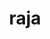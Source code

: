 ---
title: "raja"
layout: cache
categories: [package, v0.22.2]
meta: {"versions": ["0.14.0", "2023.06.1", "2024.02.0"], "compilers": ["cce@=15.0.1", "gcc@=11.1.0", "gcc@=11.4.0", "gcc@=7.3.1", "gcc@=7.5.0", "gcc@=9.4.0", "oneapi@=2024.0.0"], "oss": ["amzn2", "rhel8", "ubuntu18.04", "ubuntu20.04", "ubuntu22.04"], "platforms": ["linux"], "targets": ["aarch64", "neoverse_n1", "neoverse_v1", "neoverse_v2", "ppc64le", "x86_64_v3", "zen4"], "stacks": ["aws-isc", "aws-isc-aarch64", "data-vis-sdk", "e4s", "e4s-cray-rhel", "e4s-neoverse-v2", "e4s-neoverse_v1", "e4s-oneapi", "e4s-power", "e4s-rocm-external", "radiuss", "radiuss-aws", "radiuss-aws-aarch64", "root"], "num_specs": 41, "num_specs_by_stack": {"root": 41, "radiuss-aws-aarch64": 4, "aws-isc-aarch64": 2, "radiuss-aws": 3, "aws-isc": 1, "e4s-cray-rhel": 1, "radiuss": 3, "e4s-power": 5, "data-vis-sdk": 2, "e4s-neoverse_v1": 6, "e4s-neoverse-v2": 6, "e4s": 3, "e4s-rocm-external": 4, "e4s-oneapi": 3}}
spec_details: [{"hash": "4istbt35424hutrgikban7mac3w4jyro", "compiler": "gcc@=7.3.1", "versions": ["2023.06.1"], "os": "amzn2", "platform": "linux", "target": "aarch64", "variants": ["build_system=cmake", "build_type=Release", "~cuda", "~desul", "+examples", "+exercises", "generator=make", "~ipo", "~omptask", "+openmp", "~plugins", "~rocm", "~run-all-tests", "~shared", "~tests", "~vectorization"], "stacks": ["root", "radiuss-aws-aarch64"], "size": "-", "tarball": "https://binaries.spack.io/v0.22.2/build_cache/linux-amzn2-aarch64/gcc-7.3.1/raja-2023.06.1/linux-amzn2-aarch64-gcc-7.3.1-raja-2023.06.1-4istbt35424hutrgikban7mac3w4jyro.spack"}, {"hash": "dwzpbgluksjxlguynd7bjpjaefw327oj", "compiler": "gcc@=7.3.1", "versions": ["2024.02.0"], "os": "amzn2", "platform": "linux", "target": "aarch64", "variants": ["build_system=cmake", "build_type=Release", "~cuda", "~desul", "+examples", "+exercises", "generator=make", "~ipo", "~omptask", "~openmp", "~plugins", "~rocm", "~run-all-tests", "~shared", "~tests", "~vectorization"], "stacks": ["root", "aws-isc-aarch64", "radiuss-aws-aarch64"], "size": "-", "tarball": "https://binaries.spack.io/v0.22.2/build_cache/linux-amzn2-aarch64/gcc-7.3.1/raja-2024.02.0/linux-amzn2-aarch64-gcc-7.3.1-raja-2024.02.0-dwzpbgluksjxlguynd7bjpjaefw327oj.spack"}, {"hash": "2wydh5xd4l55ib4adf7v6u2egni2zrdv", "compiler": "gcc@=7.3.1", "versions": ["2023.06.1"], "os": "amzn2", "platform": "linux", "target": "neoverse_n1", "variants": ["build_system=cmake", "build_type=Release", "~cuda", "~desul", "+examples", "+exercises", "generator=make", "~ipo", "~omptask", "+openmp", "~plugins", "~rocm", "~run-all-tests", "~shared", "~tests", "~vectorization"], "stacks": ["root", "radiuss-aws-aarch64"], "size": "-", "tarball": "https://binaries.spack.io/v0.22.2/build_cache/linux-amzn2-neoverse_n1/gcc-7.3.1/raja-2023.06.1/linux-amzn2-neoverse_n1-gcc-7.3.1-raja-2023.06.1-2wydh5xd4l55ib4adf7v6u2egni2zrdv.spack"}, {"hash": "mtcfavnsglamjnuwh3jqouevclcbnst2", "compiler": "gcc@=7.3.1", "versions": ["2024.02.0"], "os": "amzn2", "platform": "linux", "target": "neoverse_n1", "variants": ["build_system=cmake", "build_type=Release", "~cuda", "~desul", "+examples", "+exercises", "generator=make", "~ipo", "~omptask", "~openmp", "~plugins", "~rocm", "~run-all-tests", "~shared", "~tests", "~vectorization"], "stacks": ["root", "aws-isc-aarch64", "radiuss-aws-aarch64"], "size": "-", "tarball": "https://binaries.spack.io/v0.22.2/build_cache/linux-amzn2-neoverse_n1/gcc-7.3.1/raja-2024.02.0/linux-amzn2-neoverse_n1-gcc-7.3.1-raja-2024.02.0-mtcfavnsglamjnuwh3jqouevclcbnst2.spack"}, {"hash": "lzz27ewcro4ezmpj3o63lskvxulfnlot", "compiler": "gcc@=7.3.1", "versions": ["2023.06.1"], "os": "amzn2", "platform": "linux", "target": "x86_64_v3", "variants": ["build_system=cmake", "build_type=Release", "~cuda", "~desul", "+examples", "+exercises", "generator=make", "~ipo", "~omptask", "+openmp", "~plugins", "~rocm", "~run-all-tests", "~shared", "~tests", "~vectorization"], "stacks": ["root", "radiuss-aws"], "size": "-", "tarball": "https://binaries.spack.io/v0.22.2/build_cache/linux-amzn2-x86_64_v3/gcc-7.3.1/raja-2023.06.1/linux-amzn2-x86_64_v3-gcc-7.3.1-raja-2023.06.1-lzz27ewcro4ezmpj3o63lskvxulfnlot.spack"}, {"hash": "p5xcmkbnwaoecpfsmb7ihjlsuiezq7nd", "compiler": "gcc@=7.3.1", "versions": ["2024.02.0"], "os": "amzn2", "platform": "linux", "target": "x86_64_v3", "variants": ["build_system=cmake", "build_type=Release", "+cuda", "cuda_arch=70", "~desul", "+examples", "+exercises", "generator=make", "~ipo", "~omptask", "~openmp", "~plugins", "~rocm", "~run-all-tests", "~shared", "~tests", "~vectorization"], "stacks": ["root", "radiuss-aws"], "size": "-", "tarball": "https://binaries.spack.io/v0.22.2/build_cache/linux-amzn2-x86_64_v3/gcc-7.3.1/raja-2024.02.0/linux-amzn2-x86_64_v3-gcc-7.3.1-raja-2024.02.0-p5xcmkbnwaoecpfsmb7ihjlsuiezq7nd.spack"}, {"hash": "caihm4dineflwpwkx7xnmnxnrgjbos26", "compiler": "gcc@=7.3.1", "versions": ["2024.02.0"], "os": "amzn2", "platform": "linux", "target": "x86_64_v3", "variants": ["build_system=cmake", "build_type=Release", "+cuda", "cuda_arch=70", "~desul", "+examples", "+exercises", "generator=make", "~ipo", "~omptask", "~openmp", "~plugins", "~rocm", "~run-all-tests", "~shared", "~tests", "~vectorization"], "stacks": ["aws-isc", "root"], "size": "-", "tarball": "https://binaries.spack.io/v0.22.2/build_cache/linux-amzn2-x86_64_v3/gcc-7.3.1/raja-2024.02.0/linux-amzn2-x86_64_v3-gcc-7.3.1-raja-2024.02.0-caihm4dineflwpwkx7xnmnxnrgjbos26.spack"}, {"hash": "3lizaanj5ynzbkaerec5j2iwthb65wma", "compiler": "gcc@=7.3.1", "versions": ["2024.02.0"], "os": "amzn2", "platform": "linux", "target": "x86_64_v3", "variants": ["build_system=cmake", "build_type=Release", "~cuda", "~desul", "+examples", "+exercises", "generator=make", "~ipo", "~omptask", "~openmp", "~plugins", "~rocm", "~run-all-tests", "~shared", "~tests", "~vectorization"], "stacks": ["root", "radiuss-aws"], "size": "-", "tarball": "https://binaries.spack.io/v0.22.2/build_cache/linux-amzn2-x86_64_v3/gcc-7.3.1/raja-2024.02.0/linux-amzn2-x86_64_v3-gcc-7.3.1-raja-2024.02.0-3lizaanj5ynzbkaerec5j2iwthb65wma.spack"}, {"hash": "oiiqt3yglukjx453qglvsmkjuhtvptam", "compiler": "cce@=15.0.1", "versions": ["2024.02.0"], "os": "rhel8", "platform": "linux", "target": "zen4", "variants": ["build_system=cmake", "build_type=Release", "~cuda", "~desul", "+examples", "+exercises", "generator=make", "~ipo", "~omptask", "~openmp", "~plugins", "~rocm", "~run-all-tests", "~shared", "~tests", "~vectorization"], "stacks": ["e4s-cray-rhel", "root"], "size": "-", "tarball": "https://binaries.spack.io/v0.22.2/build_cache/linux-rhel8-zen4/cce-15.0.1/raja-2024.02.0/linux-rhel8-zen4-cce-15.0.1-raja-2024.02.0-oiiqt3yglukjx453qglvsmkjuhtvptam.spack"}, {"hash": "ng6rkxk2fkyskxug7ck43yjj4h5xh2pu", "compiler": "gcc@=7.5.0", "versions": ["2023.06.1"], "os": "ubuntu18.04", "platform": "linux", "target": "x86_64_v3", "variants": ["build_system=cmake", "build_type=Release", "~cuda", "~desul", "+examples", "+exercises", "generator=make", "~ipo", "~omptask", "+openmp", "~plugins", "~rocm", "~run-all-tests", "~shared", "~tests", "~vectorization"], "stacks": ["root", "radiuss"], "size": "-", "tarball": "https://binaries.spack.io/v0.22.2/build_cache/linux-ubuntu18.04-x86_64_v3/gcc-7.5.0/raja-2023.06.1/linux-ubuntu18.04-x86_64_v3-gcc-7.5.0-raja-2023.06.1-ng6rkxk2fkyskxug7ck43yjj4h5xh2pu.spack"}, {"hash": "xvgcp7ypjqjx37eezczci6dxk7swa6e5", "compiler": "gcc@=7.5.0", "versions": ["2024.02.0"], "os": "ubuntu18.04", "platform": "linux", "target": "x86_64_v3", "variants": ["build_system=cmake", "build_type=Release", "~cuda", "~desul", "+examples", "+exercises", "generator=make", "~ipo", "~omptask", "+openmp", "~plugins", "~rocm", "~run-all-tests", "~shared", "~tests", "~vectorization"], "stacks": ["root", "radiuss"], "size": "-", "tarball": "https://binaries.spack.io/v0.22.2/build_cache/linux-ubuntu18.04-x86_64_v3/gcc-7.5.0/raja-2024.02.0/linux-ubuntu18.04-x86_64_v3-gcc-7.5.0-raja-2024.02.0-xvgcp7ypjqjx37eezczci6dxk7swa6e5.spack"}, {"hash": "hzedhqes2cgbdlfc232qsarputxibqoc", "compiler": "gcc@=7.5.0", "versions": ["2024.02.0"], "os": "ubuntu18.04", "platform": "linux", "target": "x86_64_v3", "variants": ["build_system=cmake", "build_type=Release", "~cuda", "~desul", "+examples", "+exercises", "generator=make", "~ipo", "~omptask", "~openmp", "~plugins", "~rocm", "~run-all-tests", "~shared", "~tests", "~vectorization"], "stacks": ["root", "radiuss"], "size": "-", "tarball": "https://binaries.spack.io/v0.22.2/build_cache/linux-ubuntu18.04-x86_64_v3/gcc-7.5.0/raja-2024.02.0/linux-ubuntu18.04-x86_64_v3-gcc-7.5.0-raja-2024.02.0-hzedhqes2cgbdlfc232qsarputxibqoc.spack"}, {"hash": "abra277h7jqezkfqusu5huaad4n5fmed", "compiler": "gcc@=9.4.0", "versions": ["2023.06.1"], "os": "ubuntu20.04", "platform": "linux", "target": "ppc64le", "variants": ["build_system=cmake", "build_type=Release", "~cuda", "~desul", "+examples", "+exercises", "generator=make", "~ipo", "~omptask", "+openmp", "~plugins", "~rocm", "~run-all-tests", "~shared", "~tests", "~vectorization"], "stacks": ["root", "e4s-power"], "size": "-", "tarball": "https://binaries.spack.io/v0.22.2/build_cache/linux-ubuntu20.04-ppc64le/gcc-9.4.0/raja-2023.06.1/linux-ubuntu20.04-ppc64le-gcc-9.4.0-raja-2023.06.1-abra277h7jqezkfqusu5huaad4n5fmed.spack"}, {"hash": "rvasxcj5cwkipc3v23zaulrhwr22trtp", "compiler": "gcc@=9.4.0", "versions": ["2024.02.0"], "os": "ubuntu20.04", "platform": "linux", "target": "ppc64le", "variants": ["build_system=cmake", "build_type=Release", "~cuda", "~desul", "+examples", "+exercises", "generator=make", "~ipo", "~omptask", "+openmp", "~plugins", "~rocm", "~run-all-tests", "~shared", "~tests", "~vectorization"], "stacks": ["root", "e4s-power"], "size": "-", "tarball": "https://binaries.spack.io/v0.22.2/build_cache/linux-ubuntu20.04-ppc64le/gcc-9.4.0/raja-2024.02.0/linux-ubuntu20.04-ppc64le-gcc-9.4.0-raja-2024.02.0-rvasxcj5cwkipc3v23zaulrhwr22trtp.spack"}, {"hash": "haxto5mlb7mzbggnnemy5cp3vvoim6c2", "compiler": "gcc@=9.4.0", "versions": ["0.14.0"], "os": "ubuntu20.04", "platform": "linux", "target": "ppc64le", "variants": ["build_system=cmake", "build_type=Release", "+cuda", "cuda_arch=70", "~desul", "+examples", "+exercises", "generator=make", "~ipo", "~omptask", "~openmp", "~plugins", "~rocm", "~run-all-tests", "+shared", "~tests", "~vectorization"], "stacks": ["root", "e4s-power"], "size": "-", "tarball": "https://binaries.spack.io/v0.22.2/build_cache/linux-ubuntu20.04-ppc64le/gcc-9.4.0/raja-0.14.0/linux-ubuntu20.04-ppc64le-gcc-9.4.0-raja-0.14.0-haxto5mlb7mzbggnnemy5cp3vvoim6c2.spack"}, {"hash": "xf3re56v3atuhkdifcwkqplwvvfdmnv7", "compiler": "gcc@=9.4.0", "versions": ["2024.02.0"], "os": "ubuntu20.04", "platform": "linux", "target": "ppc64le", "variants": ["build_system=cmake", "build_type=Release", "~cuda", "~desul", "+examples", "+exercises", "generator=make", "~ipo", "~omptask", "~openmp", "~plugins", "~rocm", "~run-all-tests", "~shared", "~tests", "~vectorization"], "stacks": ["root", "e4s-power"], "size": "-", "tarball": "https://binaries.spack.io/v0.22.2/build_cache/linux-ubuntu20.04-ppc64le/gcc-9.4.0/raja-2024.02.0/linux-ubuntu20.04-ppc64le-gcc-9.4.0-raja-2024.02.0-xf3re56v3atuhkdifcwkqplwvvfdmnv7.spack"}, {"hash": "5xelsxsbq3dfrmdbrkuo2rh7mfgfrows", "compiler": "gcc@=9.4.0", "versions": ["2024.02.0"], "os": "ubuntu20.04", "platform": "linux", "target": "ppc64le", "variants": ["build_system=cmake", "build_type=Release", "+cuda", "cuda_arch=70", "~desul", "+examples", "+exercises", "generator=make", "~ipo", "~omptask", "~openmp", "~plugins", "~rocm", "~run-all-tests", "~shared", "~tests", "~vectorization"], "stacks": ["root", "e4s-power"], "size": "-", "tarball": "https://binaries.spack.io/v0.22.2/build_cache/linux-ubuntu20.04-ppc64le/gcc-9.4.0/raja-2024.02.0/linux-ubuntu20.04-ppc64le-gcc-9.4.0-raja-2024.02.0-5xelsxsbq3dfrmdbrkuo2rh7mfgfrows.spack"}, {"hash": "dim4msmqb3qbysth6musmdpxkabz4n56", "compiler": "gcc@=11.1.0", "versions": ["0.14.0"], "os": "ubuntu20.04", "platform": "linux", "target": "x86_64_v3", "variants": ["build_system=cmake", "build_type=Release", "~cuda", "~desul", "+examples", "+exercises", "generator=make", "~ipo", "~omptask", "+openmp", "~plugins", "~rocm", "~run-all-tests", "+shared", "~tests", "~vectorization"], "stacks": ["root", "data-vis-sdk"], "size": "-", "tarball": "https://binaries.spack.io/v0.22.2/build_cache/linux-ubuntu20.04-x86_64_v3/gcc-11.1.0/raja-0.14.0/linux-ubuntu20.04-x86_64_v3-gcc-11.1.0-raja-0.14.0-dim4msmqb3qbysth6musmdpxkabz4n56.spack"}, {"hash": "v3vgzci43va4de5raeqopns23rw7x3ta", "compiler": "gcc@=11.1.0", "versions": ["0.14.0"], "os": "ubuntu20.04", "platform": "linux", "target": "x86_64_v3", "variants": ["build_system=cmake", "build_type=Release", "~cuda", "~desul", "+examples", "+exercises", "generator=make", "~ipo", "~omptask", "+openmp", "~plugins", "~rocm", "~run-all-tests", "+shared", "~tests", "~vectorization"], "stacks": ["root", "data-vis-sdk"], "size": "-", "tarball": "https://binaries.spack.io/v0.22.2/build_cache/linux-ubuntu20.04-x86_64_v3/gcc-11.1.0/raja-0.14.0/linux-ubuntu20.04-x86_64_v3-gcc-11.1.0-raja-0.14.0-v3vgzci43va4de5raeqopns23rw7x3ta.spack"}, {"hash": "mhkl2vdzxhwe3iipziqasyiyripd7w2p", "compiler": "gcc@=11.4.0", "versions": ["2024.02.0"], "os": "ubuntu22.04", "platform": "linux", "target": "neoverse_v1", "variants": ["build_system=cmake", "build_type=Release", "~cuda", "~desul", "+examples", "+exercises", "generator=make", "~ipo", "~omptask", "+openmp", "~plugins", "~rocm", "~run-all-tests", "~shared", "~tests", "~vectorization"], "stacks": ["root", "e4s-neoverse_v1"], "size": "-", "tarball": "https://binaries.spack.io/v0.22.2/build_cache/linux-ubuntu22.04-neoverse_v1/gcc-11.4.0/raja-2024.02.0/linux-ubuntu22.04-neoverse_v1-gcc-11.4.0-raja-2024.02.0-mhkl2vdzxhwe3iipziqasyiyripd7w2p.spack"}, {"hash": "fmthyspzasuyw7b2ycgfgmcifcz2q2rp", "compiler": "gcc@=11.4.0", "versions": ["2023.06.1"], "os": "ubuntu22.04", "platform": "linux", "target": "neoverse_v1", "variants": ["build_system=cmake", "build_type=Release", "~cuda", "~desul", "+examples", "+exercises", "generator=make", "~ipo", "~omptask", "+openmp", "~plugins", "~rocm", "~run-all-tests", "~shared", "~tests", "~vectorization"], "stacks": ["root", "e4s-neoverse_v1"], "size": "-", "tarball": "https://binaries.spack.io/v0.22.2/build_cache/linux-ubuntu22.04-neoverse_v1/gcc-11.4.0/raja-2023.06.1/linux-ubuntu22.04-neoverse_v1-gcc-11.4.0-raja-2023.06.1-fmthyspzasuyw7b2ycgfgmcifcz2q2rp.spack"}, {"hash": "6mhnerk7xurkilb2minv35t4asdht2ga", "compiler": "gcc@=11.4.0", "versions": ["2024.02.0"], "os": "ubuntu22.04", "platform": "linux", "target": "neoverse_v1", "variants": ["build_system=cmake", "build_type=Release", "+cuda", "cuda_arch=90", "~desul", "+examples", "+exercises", "generator=make", "~ipo", "~omptask", "~openmp", "~plugins", "~rocm", "~run-all-tests", "~shared", "~tests", "~vectorization"], "stacks": ["root", "e4s-neoverse_v1"], "size": "-", "tarball": "https://binaries.spack.io/v0.22.2/build_cache/linux-ubuntu22.04-neoverse_v1/gcc-11.4.0/raja-2024.02.0/linux-ubuntu22.04-neoverse_v1-gcc-11.4.0-raja-2024.02.0-6mhnerk7xurkilb2minv35t4asdht2ga.spack"}, {"hash": "hskpipt4zhixasitbeq2j47bb5xxysri", "compiler": "gcc@=11.4.0", "versions": ["2024.02.0"], "os": "ubuntu22.04", "platform": "linux", "target": "neoverse_v1", "variants": ["build_system=cmake", "build_type=Release", "~cuda", "~desul", "+examples", "+exercises", "generator=make", "~ipo", "~omptask", "~openmp", "~plugins", "~rocm", "~run-all-tests", "~shared", "~tests", "~vectorization"], "stacks": ["root", "e4s-neoverse_v1"], "size": "-", "tarball": "https://binaries.spack.io/v0.22.2/build_cache/linux-ubuntu22.04-neoverse_v1/gcc-11.4.0/raja-2024.02.0/linux-ubuntu22.04-neoverse_v1-gcc-11.4.0-raja-2024.02.0-hskpipt4zhixasitbeq2j47bb5xxysri.spack"}, {"hash": "u4ahzbjq7pq4tss35aznn362eekshyll", "compiler": "gcc@=11.4.0", "versions": ["2024.02.0"], "os": "ubuntu22.04", "platform": "linux", "target": "neoverse_v1", "variants": ["build_system=cmake", "build_type=Release", "+cuda", "cuda_arch=80", "~desul", "+examples", "+exercises", "generator=make", "~ipo", "~omptask", "~openmp", "~plugins", "~rocm", "~run-all-tests", "~shared", "~tests", "~vectorization"], "stacks": ["root", "e4s-neoverse_v1"], "size": "-", "tarball": "https://binaries.spack.io/v0.22.2/build_cache/linux-ubuntu22.04-neoverse_v1/gcc-11.4.0/raja-2024.02.0/linux-ubuntu22.04-neoverse_v1-gcc-11.4.0-raja-2024.02.0-u4ahzbjq7pq4tss35aznn362eekshyll.spack"}, {"hash": "ieeftgnucafxbhblm2vhxadhmeqkujpk", "compiler": "gcc@=11.4.0", "versions": ["2024.02.0"], "os": "ubuntu22.04", "platform": "linux", "target": "neoverse_v1", "variants": ["build_system=cmake", "build_type=Release", "+cuda", "cuda_arch=75", "~desul", "+examples", "+exercises", "generator=make", "~ipo", "~omptask", "~openmp", "~plugins", "~rocm", "~run-all-tests", "~shared", "~tests", "~vectorization"], "stacks": ["root", "e4s-neoverse_v1"], "size": "-", "tarball": "https://binaries.spack.io/v0.22.2/build_cache/linux-ubuntu22.04-neoverse_v1/gcc-11.4.0/raja-2024.02.0/linux-ubuntu22.04-neoverse_v1-gcc-11.4.0-raja-2024.02.0-ieeftgnucafxbhblm2vhxadhmeqkujpk.spack"}, {"hash": "deubs54ilxp6apwmvdbu6y3pxuk3ovta", "compiler": "gcc@=11.4.0", "versions": ["2023.06.1"], "os": "ubuntu22.04", "platform": "linux", "target": "neoverse_v2", "variants": ["build_system=cmake", "build_type=Release", "~cuda", "~desul", "+examples", "+exercises", "generator=make", "~ipo", "~omptask", "+openmp", "~plugins", "~rocm", "~run-all-tests", "~shared", "~tests", "~vectorization"], "stacks": ["e4s-neoverse-v2", "root"], "size": "-", "tarball": "https://binaries.spack.io/v0.22.2/build_cache/linux-ubuntu22.04-neoverse_v2/gcc-11.4.0/raja-2023.06.1/linux-ubuntu22.04-neoverse_v2-gcc-11.4.0-raja-2023.06.1-deubs54ilxp6apwmvdbu6y3pxuk3ovta.spack"}, {"hash": "r6mbecaq3pdmvom7dhgn2v4aswiku4rg", "compiler": "gcc@=11.4.0", "versions": ["2024.02.0"], "os": "ubuntu22.04", "platform": "linux", "target": "neoverse_v2", "variants": ["build_system=cmake", "build_type=Release", "~cuda", "~desul", "+examples", "+exercises", "generator=make", "~ipo", "~omptask", "+openmp", "~plugins", "~rocm", "~run-all-tests", "~shared", "~tests", "~vectorization"], "stacks": ["e4s-neoverse-v2", "root"], "size": "-", "tarball": "https://binaries.spack.io/v0.22.2/build_cache/linux-ubuntu22.04-neoverse_v2/gcc-11.4.0/raja-2024.02.0/linux-ubuntu22.04-neoverse_v2-gcc-11.4.0-raja-2024.02.0-r6mbecaq3pdmvom7dhgn2v4aswiku4rg.spack"}, {"hash": "d4h6673yzfdg75escevotzusqpjih7he", "compiler": "gcc@=11.4.0", "versions": ["2024.02.0"], "os": "ubuntu22.04", "platform": "linux", "target": "neoverse_v2", "variants": ["build_system=cmake", "build_type=Release", "~cuda", "~desul", "+examples", "+exercises", "generator=make", "~ipo", "~omptask", "~openmp", "~plugins", "~rocm", "~run-all-tests", "~shared", "~tests", "~vectorization"], "stacks": ["e4s-neoverse-v2", "root"], "size": "-", "tarball": "https://binaries.spack.io/v0.22.2/build_cache/linux-ubuntu22.04-neoverse_v2/gcc-11.4.0/raja-2024.02.0/linux-ubuntu22.04-neoverse_v2-gcc-11.4.0-raja-2024.02.0-d4h6673yzfdg75escevotzusqpjih7he.spack"}, {"hash": "nzhhfhr4dcpd3ghrgqhdtlzxefu23tkl", "compiler": "gcc@=11.4.0", "versions": ["2024.02.0"], "os": "ubuntu22.04", "platform": "linux", "target": "neoverse_v2", "variants": ["build_system=cmake", "build_type=Release", "+cuda", "cuda_arch=75", "~desul", "+examples", "+exercises", "generator=make", "~ipo", "~omptask", "~openmp", "~plugins", "~rocm", "~run-all-tests", "~shared", "~tests", "~vectorization"], "stacks": ["e4s-neoverse-v2", "root"], "size": "-", "tarball": "https://binaries.spack.io/v0.22.2/build_cache/linux-ubuntu22.04-neoverse_v2/gcc-11.4.0/raja-2024.02.0/linux-ubuntu22.04-neoverse_v2-gcc-11.4.0-raja-2024.02.0-nzhhfhr4dcpd3ghrgqhdtlzxefu23tkl.spack"}, {"hash": "ahnjkutkwylosxavaty7blhqikrz5mgj", "compiler": "gcc@=11.4.0", "versions": ["2024.02.0"], "os": "ubuntu22.04", "platform": "linux", "target": "neoverse_v2", "variants": ["build_system=cmake", "build_type=Release", "+cuda", "cuda_arch=90", "~desul", "+examples", "+exercises", "generator=make", "~ipo", "~omptask", "~openmp", "~plugins", "~rocm", "~run-all-tests", "~shared", "~tests", "~vectorization"], "stacks": ["e4s-neoverse-v2", "root"], "size": "-", "tarball": "https://binaries.spack.io/v0.22.2/build_cache/linux-ubuntu22.04-neoverse_v2/gcc-11.4.0/raja-2024.02.0/linux-ubuntu22.04-neoverse_v2-gcc-11.4.0-raja-2024.02.0-ahnjkutkwylosxavaty7blhqikrz5mgj.spack"}, {"hash": "bgspdwxyniqt347iosnx67ncstvjhxmt", "compiler": "gcc@=11.4.0", "versions": ["2024.02.0"], "os": "ubuntu22.04", "platform": "linux", "target": "neoverse_v2", "variants": ["build_system=cmake", "build_type=Release", "+cuda", "cuda_arch=80", "~desul", "+examples", "+exercises", "generator=make", "~ipo", "~omptask", "~openmp", "~plugins", "~rocm", "~run-all-tests", "~shared", "~tests", "~vectorization"], "stacks": ["e4s-neoverse-v2", "root"], "size": "-", "tarball": "https://binaries.spack.io/v0.22.2/build_cache/linux-ubuntu22.04-neoverse_v2/gcc-11.4.0/raja-2024.02.0/linux-ubuntu22.04-neoverse_v2-gcc-11.4.0-raja-2024.02.0-bgspdwxyniqt347iosnx67ncstvjhxmt.spack"}, {"hash": "citg3yzvoyn7lo5b5xt4yqlfqltv6efg", "compiler": "gcc@=11.4.0", "versions": ["2023.06.1"], "os": "ubuntu22.04", "platform": "linux", "target": "x86_64_v3", "variants": ["build_system=cmake", "build_type=Release", "~cuda", "~desul", "+examples", "+exercises", "generator=make", "~ipo", "~omptask", "+openmp", "~plugins", "~rocm", "~run-all-tests", "~shared", "~tests", "~vectorization"], "stacks": ["root", "e4s"], "size": "-", "tarball": "https://binaries.spack.io/v0.22.2/build_cache/linux-ubuntu22.04-x86_64_v3/gcc-11.4.0/raja-2023.06.1/linux-ubuntu22.04-x86_64_v3-gcc-11.4.0-raja-2023.06.1-citg3yzvoyn7lo5b5xt4yqlfqltv6efg.spack"}, {"hash": "k7yopbabqj4fl7gp3dik6zxpud7l5hq5", "compiler": "gcc@=11.4.0", "versions": ["2024.02.0"], "os": "ubuntu22.04", "platform": "linux", "target": "x86_64_v3", "variants": ["build_system=cmake", "build_type=Release", "~cuda", "~desul", "+examples", "+exercises", "generator=make", "~ipo", "~omptask", "+openmp", "~plugins", "~rocm", "~run-all-tests", "~shared", "~tests", "~vectorization"], "stacks": ["root", "e4s"], "size": "-", "tarball": "https://binaries.spack.io/v0.22.2/build_cache/linux-ubuntu22.04-x86_64_v3/gcc-11.4.0/raja-2024.02.0/linux-ubuntu22.04-x86_64_v3-gcc-11.4.0-raja-2024.02.0-k7yopbabqj4fl7gp3dik6zxpud7l5hq5.spack"}, {"hash": "22kvuotwdo2mw2q2a4nwzlqfmg4psnr7", "compiler": "gcc@=11.4.0", "versions": ["0.14.0"], "os": "ubuntu22.04", "platform": "linux", "target": "x86_64_v3", "variants": ["amdgpu_target=gfx908", "build_system=cmake", "build_type=Release", "~cuda", "~desul", "+examples", "+exercises", "generator=make", "~ipo", "~omptask", "~openmp", "~plugins", "+rocm", "~run-all-tests", "+shared", "~tests", "~vectorization"], "stacks": ["e4s-rocm-external", "root"], "size": "-", "tarball": "https://binaries.spack.io/v0.22.2/build_cache/linux-ubuntu22.04-x86_64_v3/gcc-11.4.0/raja-0.14.0/linux-ubuntu22.04-x86_64_v3-gcc-11.4.0-raja-0.14.0-22kvuotwdo2mw2q2a4nwzlqfmg4psnr7.spack"}, {"hash": "jb4qwci3w6zkqf4qyh3iyryamhvmwsp2", "compiler": "gcc@=11.4.0", "versions": ["0.14.0"], "os": "ubuntu22.04", "platform": "linux", "target": "x86_64_v3", "variants": ["amdgpu_target=gfx90a", "build_system=cmake", "build_type=Release", "~cuda", "~desul", "+examples", "+exercises", "generator=make", "~ipo", "~omptask", "~openmp", "~plugins", "+rocm", "~run-all-tests", "+shared", "~tests", "~vectorization"], "stacks": ["e4s-rocm-external", "root"], "size": "-", "tarball": "https://binaries.spack.io/v0.22.2/build_cache/linux-ubuntu22.04-x86_64_v3/gcc-11.4.0/raja-0.14.0/linux-ubuntu22.04-x86_64_v3-gcc-11.4.0-raja-0.14.0-jb4qwci3w6zkqf4qyh3iyryamhvmwsp2.spack"}, {"hash": "loaosyylm7jet4xrtl3ux3fcr2lcj47p", "compiler": "gcc@=11.4.0", "versions": ["2024.02.0"], "os": "ubuntu22.04", "platform": "linux", "target": "x86_64_v3", "variants": ["amdgpu_target=gfx908", "build_system=cmake", "build_type=Release", "~cuda", "~desul", "+examples", "+exercises", "generator=make", "~ipo", "~omptask", "~openmp", "~plugins", "+rocm", "~run-all-tests", "~shared", "~tests", "~vectorization"], "stacks": ["e4s-rocm-external", "root"], "size": "-", "tarball": "https://binaries.spack.io/v0.22.2/build_cache/linux-ubuntu22.04-x86_64_v3/gcc-11.4.0/raja-2024.02.0/linux-ubuntu22.04-x86_64_v3-gcc-11.4.0-raja-2024.02.0-loaosyylm7jet4xrtl3ux3fcr2lcj47p.spack"}, {"hash": "uyenm3y3wggcvd6t7qpaecrczczzlzl7", "compiler": "gcc@=11.4.0", "versions": ["2024.02.0"], "os": "ubuntu22.04", "platform": "linux", "target": "x86_64_v3", "variants": ["build_system=cmake", "build_type=Release", "~cuda", "~desul", "+examples", "+exercises", "generator=make", "~ipo", "~omptask", "~openmp", "~plugins", "~rocm", "~run-all-tests", "~shared", "~tests", "~vectorization"], "stacks": ["root", "e4s"], "size": "-", "tarball": "https://binaries.spack.io/v0.22.2/build_cache/linux-ubuntu22.04-x86_64_v3/gcc-11.4.0/raja-2024.02.0/linux-ubuntu22.04-x86_64_v3-gcc-11.4.0-raja-2024.02.0-uyenm3y3wggcvd6t7qpaecrczczzlzl7.spack"}, {"hash": "vdrgnngfp6pst4aivza5z7sry2q4m2qf", "compiler": "gcc@=11.4.0", "versions": ["2024.02.0"], "os": "ubuntu22.04", "platform": "linux", "target": "x86_64_v3", "variants": ["amdgpu_target=gfx90a", "build_system=cmake", "build_type=Release", "~cuda", "~desul", "+examples", "+exercises", "generator=make", "~ipo", "~omptask", "~openmp", "~plugins", "+rocm", "~run-all-tests", "~shared", "~tests", "~vectorization"], "stacks": ["e4s-rocm-external", "root"], "size": "-", "tarball": "https://binaries.spack.io/v0.22.2/build_cache/linux-ubuntu22.04-x86_64_v3/gcc-11.4.0/raja-2024.02.0/linux-ubuntu22.04-x86_64_v3-gcc-11.4.0-raja-2024.02.0-vdrgnngfp6pst4aivza5z7sry2q4m2qf.spack"}, {"hash": "64i3rrxvgzhuqahfci6naluydqffrlin", "compiler": "oneapi@=2024.0.0", "versions": ["2024.02.0"], "os": "ubuntu22.04", "platform": "linux", "target": "x86_64_v3", "variants": ["build_system=cmake", "build_type=Release", "~cuda", "~desul", "+examples", "+exercises", "generator=make", "~ipo", "~omptask", "+openmp", "~plugins", "~rocm", "~run-all-tests", "~shared", "~tests", "~vectorization"], "stacks": ["e4s-oneapi", "root"], "size": "-", "tarball": "https://binaries.spack.io/v0.22.2/build_cache/linux-ubuntu22.04-x86_64_v3/oneapi-2024.0.0/raja-2024.02.0/linux-ubuntu22.04-x86_64_v3-oneapi-2024.0.0-raja-2024.02.0-64i3rrxvgzhuqahfci6naluydqffrlin.spack"}, {"hash": "go7xc4kfusuwa4ujwbupx72ls3drefjn", "compiler": "oneapi@=2024.0.0", "versions": ["2023.06.1"], "os": "ubuntu22.04", "platform": "linux", "target": "x86_64_v3", "variants": ["build_system=cmake", "build_type=Release", "~cuda", "~desul", "+examples", "+exercises", "generator=make", "~ipo", "~omptask", "+openmp", "~plugins", "~rocm", "~run-all-tests", "~shared", "~tests", "~vectorization"], "stacks": ["e4s-oneapi", "root"], "size": "-", "tarball": "https://binaries.spack.io/v0.22.2/build_cache/linux-ubuntu22.04-x86_64_v3/oneapi-2024.0.0/raja-2023.06.1/linux-ubuntu22.04-x86_64_v3-oneapi-2024.0.0-raja-2023.06.1-go7xc4kfusuwa4ujwbupx72ls3drefjn.spack"}, {"hash": "tgbursl2rqhree7bsq6qyevsl4r4smc6", "compiler": "oneapi@=2024.0.0", "versions": ["2024.02.0"], "os": "ubuntu22.04", "platform": "linux", "target": "x86_64_v3", "variants": ["build_system=cmake", "build_type=Release", "~cuda", "~desul", "+examples", "+exercises", "generator=make", "~ipo", "~omptask", "~openmp", "~plugins", "~rocm", "~run-all-tests", "~shared", "~tests", "~vectorization"], "stacks": ["e4s-oneapi", "root"], "size": "-", "tarball": "https://binaries.spack.io/v0.22.2/build_cache/linux-ubuntu22.04-x86_64_v3/oneapi-2024.0.0/raja-2024.02.0/linux-ubuntu22.04-x86_64_v3-oneapi-2024.0.0-raja-2024.02.0-tgbursl2rqhree7bsq6qyevsl4r4smc6.spack"}]
---